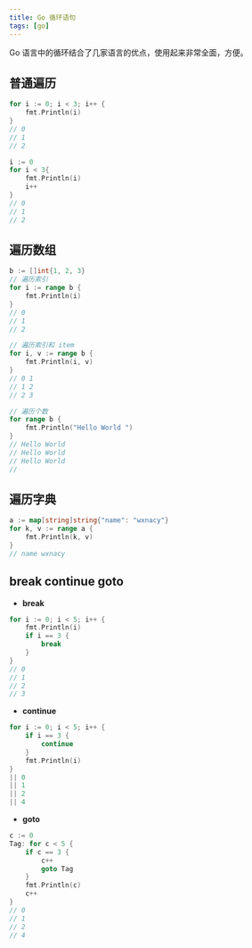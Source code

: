 ```yaml
---
title: Go 循环语句
tags: [go]
---
```


Go 语言中的循环结合了几家语言的优点，使用起来非常全面，方便。
<!-- more --><!-- toc -->

## 普通遍历

```go
for i := 0; i < 3; i++ {
    fmt.Println(i)
}
// 0
// 1
// 2
```

```go
i := 0
for i < 3{
    fmt.Println(i)
    i++
}
// 0
// 1
// 2
```

## 遍历数组

```go
b := []int{1, 2, 3}
// 遍历索引
for i := range b {
    fmt.Println(i)
}
// 0
// 1
// 2
```

```go
// 遍历索引和 item
for i, v := range b {
    fmt.Println(i, v)
}
// 0 1
// 1 2
// 2 3
```

```go
// 遍历个数
for range b {
    fmt.Println("Hello World ")
}
// Hello World
// Hello World
// Hello World
//
```

## 遍历字典

```go
a := map[string]string{"name": "wxnacy"}
for k, v := range a {
    fmt.Println(k, v)
}
// name wxnacy
```

## break continue goto

- **break**

```go
for i := 0; i < 5; i++ {
    fmt.Println(i)
    if i == 3 {
        break
    }
}
// 0
// 1
// 2
// 3
```

- **continue**

```go
for i := 0; i < 5; i++ {
    if i == 3 {
        continue
    }
    fmt.Println(i)
}
|| 0
|| 1
|| 2
|| 4
```

- **goto**

```go
c := 0
Tag: for c < 5 {
    if c == 3 {
        c++
        goto Tag
    }
    fmt.Println(c)
    c++
}
// 0
// 1
// 2
// 4
```
